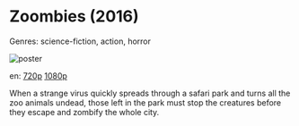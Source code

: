 # Zoombies (2016)

Genres: science-fiction, action, horror

![poster](http://image.tmdb.org/t/p/w500/uKY3SRxKvsD2KgDSEjWrEK4F8lr.jpg)

en:
  [720p](magnet:?xt=urn:btih:E7B1137BC0927251C04B4FC96C79AE21EDADFDE2&tr=udp://glotorrents.pw:6969/announce&tr=udp://tracker.opentrackr.org:1337/announce&tr=udp://torrent.gresille.org:80/announce&tr=udp://tracker.openbittorrent.com:80&tr=udp://tracker.coppersurfer.tk:6969&tr=udp://tracker.leechers-paradise.org:6969&tr=udp://p4p.arenabg.ch:1337&tr=udp://tracker.internetwarriors.net:1337)
  [1080p](magnet:?xt=urn:btih:E47E61891BD657074758421059FED8E942C3C73D&tr=udp://glotorrents.pw:6969/announce&tr=udp://tracker.opentrackr.org:1337/announce&tr=udp://torrent.gresille.org:80/announce&tr=udp://tracker.openbittorrent.com:80&tr=udp://tracker.coppersurfer.tk:6969&tr=udp://tracker.leechers-paradise.org:6969&tr=udp://p4p.arenabg.ch:1337&tr=udp://tracker.internetwarriors.net:1337)
  


When a strange virus quickly spreads through a safari park and turns all the zoo animals undead, those left in the park must stop the creatures before they escape and zombify the whole city.